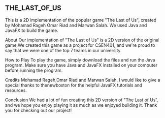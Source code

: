 ## THE_LAST_OF_US

This is a 2D implementation of the popular game "The Last of Us", created by Mohamad Rageh Omar Riad and Marwan Salah. We used Java and JavaFX to build the game.

About Our implementation of "The Last of Us" is a 2D version of the original game,We created this game as a project for CSEN401, and we're proud to say that we were one of the top 7 teams in our university.

How to Play To play the game, simply download the files and run the Java program. Make sure you have Java and JavaFX installed on your computer before running the program.

Credits Mohamad Rageh,Omar Riad and Marwan Salah. I would like to give a special thanks to thenewboston for the helpful JavaFX tutorials and resources.

Conclusion We had a lot of fun creating this 2D version of "The Last of Us", and we hope you enjoy playing it as much as we enjoyed building it. Thank you for checking out our project!
